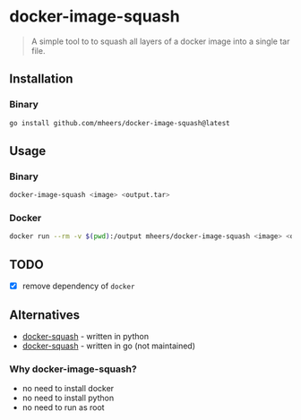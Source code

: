 # docker-image-squash

> A simple tool to to squash all layers of a docker image into a single tar file.

## Installation

### Binary

```bash
go install github.com/mheers/docker-image-squash@latest
```

## Usage

### Binary

```bash
docker-image-squash <image> <output.tar>
```

### Docker

```bash
docker run --rm -v $(pwd):/output mheers/docker-image-squash <image> <output.tar>
```

## TODO

- [x] remove dependency of `docker`


## Alternatives

- [docker-squash](https://github.com/goldmann/docker-squash) - written in python
- [docker-squash](https://github.com/jwilder/docker-squash) - written in go (not maintained)


### Why docker-image-squash?

- no need to install docker
- no need to install python
- no need to run as root
